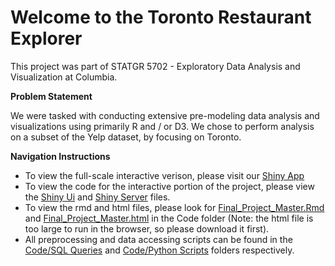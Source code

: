 # Welcome to the Toronto Restaurant Explorer

This project was part of STATGR 5702 - Exploratory Data Analysis and Visualization at Columbia.

**Problem Statement**

We were tasked with conducting extensive pre-modeling data analysis and visualizations using primarily R and / or D3. We chose to perform analysis on a subset of the Yelp dataset, by focusing on Toronto.

**Navigation Instructions**

* To view the full-scale interactive verison, please visit our [Shiny App](https://edav-yelp.shinyapps.io/shiny/)
* To view the code for the interactive portion of the project, please view the [Shiny Ui](https://github.com/pitkauff/Yelp-Restaurant-Review-Analysis-2018/blob/master/Shiny/ui.R) and [Shiny Server](https://github.com/pitkauff/Yelp-Restaurant-Review-Analysis-2018/blob/master/Shiny/server.R) files.
* To view the rmd and html files, please look for [Final_Project_Master.Rmd](https://github.com/pitkauff/Yelp-Restaurant-Review-Analysis-2018/blob/master/Code/Final_Project_Master.Rmd) 
and [Final_Project_Master.html](https://github.com/pitkauff/Yelp-Restaurant-Review-Analysis-2018/blob/master/Code/Final_Project_Master.html) in the Code folder (Note: the html file is too large to run in the browser, so please download it first).
* All preprocessing and data accessing scripts can be found in the [Code/SQL Queries](https://github.com/pitkauff/Yelp-Restaurant-Review-Analysis-2018/tree/master/Code/SQL%20Queries) and [Code/Python Scripts](https://github.com/pitkauff/Yelp-Restaurant-Review-Analysis-2018/tree/master/Code/Python%20Scripts) folders respectively.

